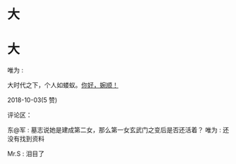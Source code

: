 # 大

# 大

唯为 :

大时代之下，个人如蝼蚁。[你好，婉顺！](https://mp.weixin.qq.com/s/UkU2bHsHiwu6G139SDg2Nw)

2018-10-03(5 赞)

评论区：

东@军 : 墓志说她是建成第二女，那么第一女玄武门之变后是否还活着？ 唯为 : 还没有找到资料

Mr.S : 泪目了